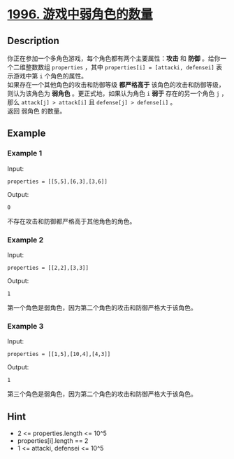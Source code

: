 # [1996. 游戏中弱角色的数量](https://leetcode-cn.com/problems/the-number-of-weak-characters-in-the-game/)
## Description
你正在参加一个多角色游戏，每个角色都有两个主要属性：**攻击** 和 **防御** 。给你一个二维整数数组 `properties` ，其中 `properties[i] = [attacki, defensei]` 表示游戏中第 `i` 个角色的属性。  
如果存在一个其他角色的攻击和防御等级 **都严格高于** 该角色的攻击和防御等级，则认为该角色为 **弱角色** 。更正式地，如果认为角色 `i` **弱于** 存在的另一个角色 `j` ，那么 `attack[j] > attack[i]` 且 `defense[j] > defense[i]` 。  
返回 弱角色 的数量。
## Example
### Example 1
Input:  
```
properties = [[5,5],[6,3],[3,6]]
```
Output:
```
0
```
不存在攻击和防御都严格高于其他角色的角色。
### Example 2
Input:  
```
properties = [[2,2],[3,3]]
```
Output:
```
1
```
第一个角色是弱角色，因为第二个角色的攻击和防御严格大于该角色。
### Example 3
Input:  
```
properties = [[1,5],[10,4],[4,3]]
```
Output:
```
1
```
第三个角色是弱角色，因为第二个角色的攻击和防御严格大于该角色。
## Hint
- 2 <= properties.length <= 10^5
- properties[i].length == 2
- 1 <= attacki, defensei <= 10^5
